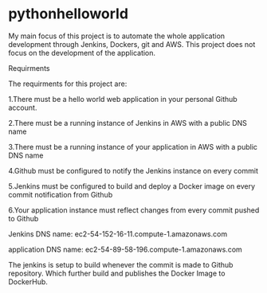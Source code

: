 # pythonhelloworld
My main focus of this project is to automate the whole application development through Jenkins, Dockers, git and AWS.
This project does not focus on the development of the application.

Requirments

The requirments for this project are:

1.There must be a hello world web application in your personal Github account.

2.There must be a running instance of Jenkins in AWS with a public DNS name 

3.There must be a running instance of your application in AWS with a public DNS name

4.Github must be configured to notify the Jenkins instance on every commit

5.Jenkins must be configured to build and deploy a Docker image on every commit notification from Github

6.Your application instance must reflect changes from every commit pushed to Github


Jenkins DNS name: ec2-54-152-16-11.compute-1.amazonaws.com

application DNS name: ec2-54-89-58-196.compute-1.amazonaws.com

The jenkins is setup to build whenever the commit is made to Github repository. Which further build and publishes the Docker Image to DockerHub. 
